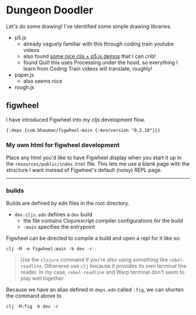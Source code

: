 # Dungeon Doodler

Let's do some drawing! I've identified some simple drawing libraries.

- p5.js
  - already vaguely familiar with this through coding train youtube videos
  - also found [some nice cljs + p5.js demos](https://github.com/tom10d/clojurescript-p5js/tree/main) that I can crib!
  - found Quil! this uses Processing under the hood, so everything I learn from Coding Train videos will translate, roughly!
- paper.js
  - also seems nice
- rough.js

## figwheel

I have introduced Figwheel into my cljs development flow.

```
{:deps {com.bhauman/figwheel-main {:mvn/version "0.2.18"}}}
```

### My own html for figwheel development

Place any html you'd like to have Figwheel display when you start it up in the `resources/public/index.html` file. This lets me use a blank page with the structure I want instead of Figwheel's default (noisy) REPL page.

---

### builds

Builds are defined by edn files in the root directory.

- `dev.cljs.edn` defines a `dev` build
  - the file contains Clojurescript compiler configurations for the build
  - `:main` specifies the entrypoint

Figwheel can be directed to compile a build and open a repl for it like so:

```
clj -M -m figwheel.main -b dev -r
```

> Use the `clojure` command if you're _also_ using something like `rebel-readline`. Otherwise use `clj` because it provides its own terminal line reader. In my case, `rebel-readline` and Warp terminal don't seem to play well together.

Because we have an alias defined in `deps.edn` called `:fig`, we can shorten the command above to

```
clj -M:fig -b dev -r
```
